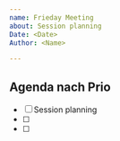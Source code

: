 ```yaml
---
name: Frieday Meeting
about: Session planning
Date: <Date>
Author: <Name>

---
```


## Agenda nach Prio
  - [ ] Session planning
  - [ ]
- [ ]
